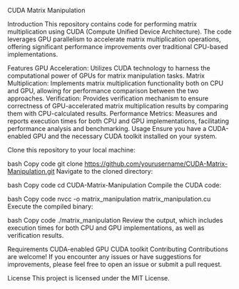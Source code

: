 CUDA Matrix Manipulation

Introduction
This repository contains code for performing matrix multiplication using CUDA (Compute Unified Device Architecture). The code leverages GPU parallelism to accelerate matrix multiplication operations, offering significant performance improvements over traditional CPU-based implementations.

Features
GPU Acceleration: Utilizes CUDA technology to harness the computational power of GPUs for matrix manipulation tasks.
Matrix Multiplication: Implements matrix multiplication functionality both on CPU and GPU, allowing for performance comparison between the two approaches.
Verification: Provides verification mechanism to ensure correctness of GPU-accelerated matrix multiplication results by comparing them with CPU-calculated results.
Performance Metrics: Measures and reports execution times for both CPU and GPU implementations, facilitating performance analysis and benchmarking.
Usage
Ensure you have a CUDA-enabled GPU and the necessary CUDA toolkit installed on your system.

Clone this repository to your local machine:

bash
Copy code
git clone https://github.com/yourusername/CUDA-Matrix-Manipulation.git
Navigate to the cloned directory:

bash
Copy code
cd CUDA-Matrix-Manipulation
Compile the CUDA code:

bash
Copy code
nvcc -o matrix_manipulation matrix_manipulation.cu
Execute the compiled binary:

bash
Copy code
./matrix_manipulation
Review the output, which includes execution times for both CPU and GPU implementations, as well as verification results.

Requirements
CUDA-enabled GPU
CUDA toolkit
Contributing
Contributions are welcome! If you encounter any issues or have suggestions for improvements, please feel free to open an issue or submit a pull request.

License
This project is licensed under the MIT License.
